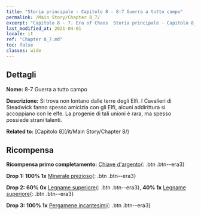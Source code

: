 ```yaml
---
title: "Storia principale - Capitolo 8 - 8-7 Guerra a tutto campo"
permalink: /Main Story/Chapter 8_7/
excerpt: "Capitolo 8 - 7. Era of Chaos  Storia principale - Capitolo 8_7. 8-7 Guerra a tutto campo"
last_modified_at: 2021-04-01
locale: it
ref: "Chapter 8_7.md"
toc: false
classes: wide
---
```


## Dettagli

 **Nome:** 8-7 Guerra a tutto campo

 **Descrizione:** Si trova non lontano dalle terre degli Elfi. I Cavalieri di Steadwick fanno spesso amicizia con gli Elfi, alcuni addirittura si accoppiano con le elfe. La progenie di tali unioni è rara, ma spesso possiede strani talenti.

 **Related to:** [Capitolo 8](/it/Main Story/Chapter 8/)

## Ricompensa

 **Ricompensa primo completamento:** [Chiave d'argento](/it/Items/con_693/){: .btn .btn--era3}

 **Drop 1:** **100% 1x** [Minerale prezioso](/it/Items/mat_26/){: .btn .btn--era3}

 **Drop 2:** **60% 0x** [Legname superiore](/it/Items/mat_20/){: .btn .btn--era3}, **40% 1x** [Legname superiore](/it/Items/mat_20/){: .btn .btn--era3}

 **Drop 3:** **100% 1x** [Pergamene incantesimi](/it/Items/con_694/){: .btn .btn--era3}

